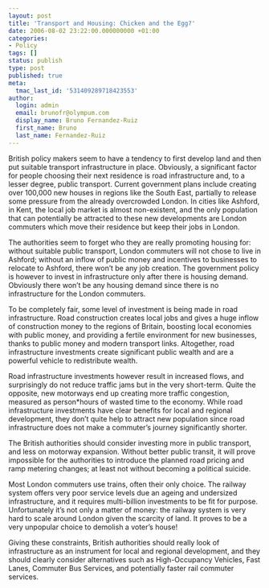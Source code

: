 ```yaml
---
layout: post
title: 'Transport and Housing: Chicken and the Egg?'
date: 2006-08-02 23:22:00.000000000 +01:00
categories:
- Policy
tags: []
status: publish
type: post
published: true
meta:
  tmac_last_id: '531409289718423553'
author:
  login: admin
  email: brunofr@olympum.com
  display_name: Bruno Fernandez-Ruiz
  first_name: Bruno
  last_name: Fernandez-Ruiz
---
```


British policy makers seem to have a tendency to first develop land and then put suitable transport infrastructure in place. Obviously, a significant factor for people choosing their next residence is road infrastructure and, to a lesser degree, public transport. Current government plans include creating over 100,000 new houses in regions like the South East, partially to release some pressure from the already overcrowded London. In cities like Ashford, in Kent, the local job market is almost non-existent, and the only population that can potentially be attracted to these new developments are London commuters which move their residence but keep their jobs in London.

<p>The authorities seem to forget who they are really promoting housing for: without suitable public transport, London commuters will not chose to live in Ashford; without an inflow of public money and incentives to businesses to relocate to Ashford, there won’t be any job creation. The government policy is however to invest in infrastructure only after there is housing demand. Obviously there won’t be any housing demand since there is no infrastructure for the London commuters.</p>
<p>To be completely fair, some level of investment is being made in road infrastructure. Road construction creates local jobs and gives a huge inflow of construction money to the regions of Britain, boosting local economies with public money, and providing a fertile environment for new businesses, thanks to public money and modern transport links. Altogether, road infrastructure investments create significant public wealth and are a powerful vehicle to redistribute wealth.</p>
<p>Road infrastructure investments however result in increased flows, and surprisingly do not reduce traffic jams but in the very short-term. Quite the opposite, new motorways end up creating more traffic congestion, measured as person*hours of wasted time to the economy. While road infrastructure investments have clear benefits for local and regional development, they don’t quite help to attract new population since road infrastructure does not make a commuter’s journey significantly shorter.</p>
<p>The British authorities should consider investing more in public transport, and less on motorway expansion. Without better public transit, it will prove impossible for the authorities to introduce the planned road pricing and ramp metering changes; at least not without becoming a political suicide.</p>
<p>Most London commuters use trains, often their only choice. The railway system offers very poor service levels due an ageing and undersized infrastructure, and it requires multi-billion investments to be fit for purpose. Unfortunately it’s not only a matter of money: the railway system is very hard to scale around London given the scarcity of land. It proves to be a very unpopular choice to demolish a voter’s house!</p>
<p>Giving these constraints, British authorities should really look of infrastructure as an instrument for local and regional development, and they should clearly consider alternatives such as High-Occupancy Vehicles, Fast Lanes, Commuter Bus Services, and potentially faster rail commuter services.</p>
